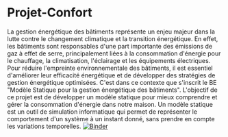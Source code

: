 # Projet-Confort
La gestion énergétique des bâtiments représente un enjeu majeur dans la lutte contre le
changement climatique et la transition énergétique. En effet, les bâtiments sont responsables
d'une part importante des émissions de gaz à effet de serre, principalement liées à la
consommation d'énergie pour le chauffage, la climatisation, l'éclairage et les équipements
électriques. Pour réduire l'empreinte environnementale des bâtiments, il est essentiel d'améliorer
leur efficacité énergétique et de développer des stratégies de gestion énergétique optimisées.
C'est dans ce contexte que s'inscrit le BE "Modèle Statique pour la gestion énergétique des
bâtiments". L'objectif de ce projet est de développer un modèle statique pour mieux comprendre
et gérer la consommation d'énergie dans notre maison. Un modèle statique est un outil de
simulation informatique qui permet de représenter le comportement d'un système à un instant
donné, sans prendre en compte les variations temporelles.
[![Binder](https://mybinder.org/badge_logo.svg)](https://mybinder.org/v2/gh/Kamrouche/Projet-Confort/HEAD)
